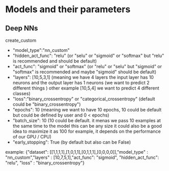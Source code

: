 # Models and their parameters

## Deep NNs

create_custom
- "model_type":"nn_custom"
- "hidden_act_func": "relu" (or "selu" or "sigmoid" or "softmax" but "relu" is recommended and should be default)
- "act_func": "sigmoid" or "softmax" (or "relu" or "selu" but "sigmoid" or "softmax" is recommended and maybe "sigmoid" should be default)
- "layers": [10,5,3,1]  (meaning we have 4 layers the input layer has 10 neurons and the output layer has 1 neurons (we want to predict 2 different things ) other example [10,5,4] we want to predict 4 different classes)
- "loss":"binary_crossentropy" or "categorical_crossentropy" (default could be "binary_crossentropy")
- "epochs": 10 (meaning we want to have 10 epochs, 10 could be default but could be defined by user and 0 < epochs)
- "batch_size": 10 (10 could be default. it menas we pass 10 examples at the same time to the model this can be any size it could also be a good idea to maximize it as 100 for example, it depends on the performance of our GPU / CPU)
- "early_stopping": True (by default but also can be False)

example: {"dataset": [[1,1,1,1],[1,0,1,1],[0,1,1,1],[0,0,0,0]],"model_type" : "nn_custom","layers" : [10,7,5,1],"act_func": "sigmoid", "hidden_act_func": "relu", "loss" : "binary_crossentropy"}
